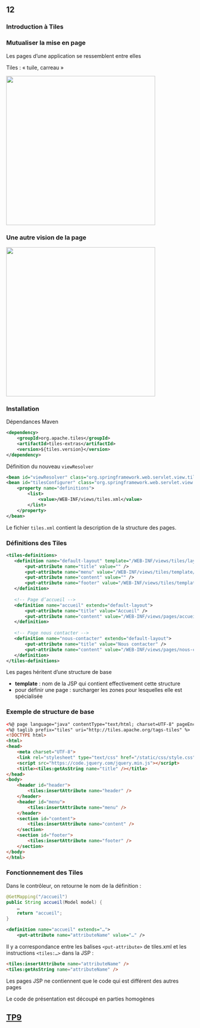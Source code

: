 <!-- .slide: data-background-image="images/spring.png" data-background-size="1200px" class="chapter" -->
## 12
### Introduction à Tiles






<!-- .slide: class="slide" -->
### Mutualiser la mise en page

Les pages d’une application se ressemblent entre elles

Tiles : « tuile, carreau »

<div class="center">
    <img src="images/tiles.png" style="width: 400px" />
</div>






<!-- .slide: class="slide" -->
### Une autre vision de la page

<div class="center">
    <img src="images/html-3d.png" style="width: 400px" />
</div>





<!-- .slide: class="slide" -->
### Installation

Dépendances Maven

```xml
<dependency>
    <groupId>org.apache.tiles</groupId>
    <artifactId>tiles-extras</artifactId>
    <version>${tiles.version}</version>
</dependency>
```

Définition du nouveau `viewResolver`

```xml
<bean id="viewResolver" class="org.springframework.web.servlet.view.tiles3.TilesViewResolver"/>
<bean id="tilesConfigurer" class="org.springframework.web.servlet.view.tiles3.TilesConfigurer">
    <property name="definitions">
        <list>
            <value>/WEB-INF/views/tiles.xml</value>
        </list>
    </property>
</bean>
```

Le fichier `tiles.xml` contient la description de la structure des pages. 





<!-- .slide: class="slide" -->
### Définitions des Tiles

```xml
<tiles-definitions>  
   <definition name="default-layout" template="/WEB-INF/views/tiles/layout/defaultLayout.jsp">  
       <put-attribute name="title" value="" />  
       <put-attribute name="menu" value="/WEB-INF/views/tiles/template/defaultMenu.jsp" />  
       <put-attribute name="content" value="" />  
       <put-attribute name="footer" value="/WEB-INF/views/tiles/template/defaultFooter.jsp" />  
   </definition>  
  
   <!-- Page d’accueil -->
   <definition name="accueil" extends="default-layout">  
       <put-attribute name="title" value="Accueil" />  
       <put-attribute name="content" value="/WEB-INF/views/pages/accueil.jsp" />  
   </definition>  
       
   <!-- Page nous contacter -->
   <definition name="nous-contacter" extends="default-layout">  
       <put-attribute name="title" value="Nous contacter" />  
       <put-attribute name="content" value="/WEB-INF/views/pages/nous-contacter.jsp" />  
   </definition>  
</tiles-definitions>
```

Les pages héritent d’une structure de base
 - __template__ : nom de la JSP qui contient effectivement cette structure
 - pour définir une page : surcharger les zones pour lesquelles elle est spécialisée






<!-- .slide: class="slide" -->
### Exemple de structure de base

```html
<%@ page language="java" contentType="text/html; charset=UTF-8" pageEncoding="UTF-8" %>
<%@ taglib prefix="tiles" uri="http://tiles.apache.org/tags-tiles" %>
<!DOCTYPE html>
<html>
<head>
    <meta charset="UTF-8">
    <link rel="stylesheet" type="text/css" href="/static/css/style.css">
    <script src="https://code.jquery.com/jquery.min.js"></script>
    <title><tiles:getAsString name="title" /></title>
</head>
<body>
    <header id="header">
        <tiles:insertAttribute name="header" />
    </header> 
    <header id="menu">
        <tiles:insertAttribute name="menu" />
    </header>
    <section id="content">
        <tiles:insertAttribute name="content" />
    </section>
    <section id="footer">
        <tiles:insertAttribute name="footer" />
    </section>
</body>
</html>
```






<!-- .slide: class="slide" -->
### Fonctionnement des Tiles

Dans le contrôleur, on retourne le nom de la définition :
```java
@GetMapping("/accueil")
public String accueil(Model model) {
    …
    return "accueil";
}
```

```xml
<definition name="accueil" extends="…">
    <put-attribute name="attributeName" value="…" />
```

Il y a correspondance entre les balises `<put-attribute>` de tiles.xml et les instructions `<tiles:…>` dans la JSP :

```html
<tiles:insertAttribute name="attributeName" />
<tiles:getAsString name="attributeName" />
```

Les pages JSP ne contiennent que le code qui est différent des autres pages
 
Le code de présentation est découpé en parties homogènes





<!-- .slide: data-background-image="images/tp.png" data-background-size="500px" class="tp" -->
## [TP9](https://github.com/Insee-CNIP/formation-spring-mvc#9-tiles)